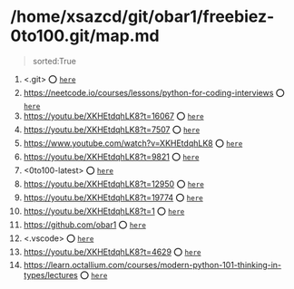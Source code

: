 
# /home/xsazcd/git/obar1/freebiez-0to100.git/map.md
> sorted:True
1. <.git> :o: [`here`](./.git/readme.md)
1. <https://neetcode.io/courses/lessons/python-for-coding-interviews> :o: [`here`](./https:§§neetcode.io§courses§lessons§python-for-coding-interviews/readme.md)
1. <https://youtu.be/XKHEtdqhLK8?t=16067> :o: [`here`](./https:§§youtu.be§XKHEtdqhLK8?t=16067/readme.md)
1. <https://youtu.be/XKHEtdqhLK8?t=7507> :o: [`here`](./https:§§youtu.be§XKHEtdqhLK8?t=7507/readme.md)
1. <https://www.youtube.com/watch?v=XKHEtdqhLK8> :o: [`here`](./https:§§www.youtube.com§watch?v=XKHEtdqhLK8/readme.md)
1. <https://youtu.be/XKHEtdqhLK8?t=9821> :o: [`here`](./https:§§youtu.be§XKHEtdqhLK8?t=9821/readme.md)
1. <0to100-latest> :o: [`here`](./0to100-latest/readme.md)
1. <https://youtu.be/XKHEtdqhLK8?t=12950> :o: [`here`](./https:§§youtu.be§XKHEtdqhLK8?t=12950/readme.md)
1. <https://youtu.be/XKHEtdqhLK8?t=19774> :o: [`here`](./https:§§youtu.be§XKHEtdqhLK8?t=19774/readme.md)
1. <https://youtu.be/XKHEtdqhLK8?t=1> :o: [`here`](./https:§§youtu.be§XKHEtdqhLK8?t=1/readme.md)
1. <https://github.com/obar1> :o: [`here`](./https:§§github.com§obar1/readme.md)
1. <.vscode> :o: [`here`](./.vscode/readme.md)
1. <https://youtu.be/XKHEtdqhLK8?t=4629> :o: [`here`](./https:§§youtu.be§XKHEtdqhLK8?t=4629/readme.md)
1. <https://learn.octallium.com/courses/modern-python-101-thinking-in-types/lectures> :o: [`here`](./https:§§learn.octallium.com§courses§modern-python-101-thinking-in-types§lectures/readme.md)
        